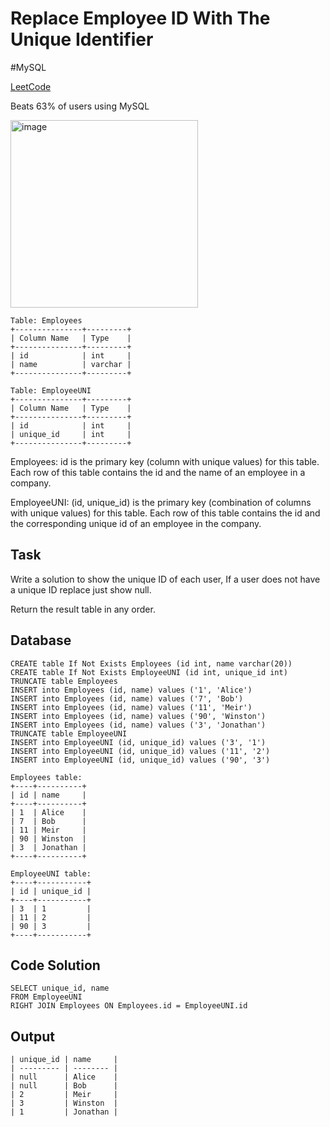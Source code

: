 # Replace Employee ID With The Unique Identifier
\#MySQL

[LeetCode](https://leetcode.com/problems/replace-employee-id-with-the-unique-identifier/?envType=study-plan-v2&envId=top-sql-50)

Beats 63% of users using MySQL

<img width="300" alt="image" src="https://github.com/mannythecreator/50-Days-of-SQL/assets/60325078/27415868-f535-41bc-8467-5279db1c1c97">

```
Table: Employees
+---------------+---------+
| Column Name   | Type    |
+---------------+---------+
| id            | int     |
| name          | varchar |
+---------------+---------+

Table: EmployeeUNI
+---------------+---------+
| Column Name   | Type    |
+---------------+---------+
| id            | int     |
| unique_id     | int     |
+---------------+---------+

```
Employees: id is the primary key (column with unique values) for this table.
Each row of this table contains the id and the name of an employee in a company.

EmployeeUNI: (id, unique_id) is the primary key (combination of columns with unique values) for this table.
Each row of this table contains the id and the corresponding unique id of an employee in the company.

## Task
Write a solution to show the unique ID of each user, If a user does not have a unique ID replace just show null.

Return the result table in any order.

## Database
```
CREATE table If Not Exists Employees (id int, name varchar(20))
CREATE table If Not Exists EmployeeUNI (id int, unique_id int)
TRUNCATE table Employees
INSERT into Employees (id, name) values ('1', 'Alice')
INSERT into Employees (id, name) values ('7', 'Bob')
INSERT into Employees (id, name) values ('11', 'Meir')
INSERT into Employees (id, name) values ('90', 'Winston')
INSERT into Employees (id, name) values ('3', 'Jonathan')
TRUNCATE table EmployeeUNI
INSERT into EmployeeUNI (id, unique_id) values ('3', '1')
INSERT into EmployeeUNI (id, unique_id) values ('11', '2')
INSERT into EmployeeUNI (id, unique_id) values ('90', '3')
```
```
Employees table:
+----+----------+
| id | name     |
+----+----------+
| 1  | Alice    |
| 7  | Bob      |
| 11 | Meir     |
| 90 | Winston  |
| 3  | Jonathan |
+----+----------+

EmployeeUNI table:
+----+-----------+
| id | unique_id |
+----+-----------+
| 3  | 1         |
| 11 | 2         |
| 90 | 3         |
+----+-----------+
```
## Code Solution
```
SELECT unique_id, name
FROM EmployeeUNI
RIGHT JOIN Employees ON Employees.id = EmployeeUNI.id
```
## Output
```
| unique_id | name     |
| --------- | -------- |
| null      | Alice    |
| null      | Bob      |
| 2         | Meir     |
| 3         | Winston  |
| 1         | Jonathan |
```
